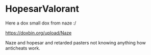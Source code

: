 # HopesarValorant

Here a dox small dox from naze :/

https://doxbin.org/upload/Naze

Naze and hopesar and retarded pasters not knowing anything how anticheats work.
